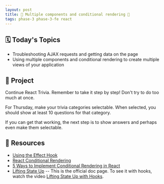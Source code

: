 ```yaml
---
layout: post
title: 🦊 Multiple components and conditional rendering 🦊
tags: phase-3 phase-3-fe react
---
```


## 🗓️ Today's Topics

- Troubleshooting AJAX requests and getting data on the page
- Using multiple components and conditional rendering to create multiple views of your application

## 🎯 Project

Continue React Trivia. Remember to take it step by step! Don't try to do too much at once.

For Thursday, make your trivia categories selectable. When selected, you should show at least 10 questions for that category.

If you can get that working, the next step is to show answers and perhaps even make them selectable.

## 🔖 Resources

- [Using the Effect Hook](https://reactjs.org/docs/hooks-effect.html)
- [React Conditional Rendering](https://reactjs.org/docs/conditional-rendering.html)
- [5 Ways to Implement Conditional Rendering in React](https://blog.bitsrc.io/5-ways-to-implement-conditional-rendering-in-react-64730323b434)
- [Lifting State Up](https://reactjs.org/docs/lifting-state-up.html) -- This is the official doc page. To see it with hooks, watch the video [Lifting State Up with Hooks](https://www.youtube.com/watch?v=HF4o9KAZNxw).
